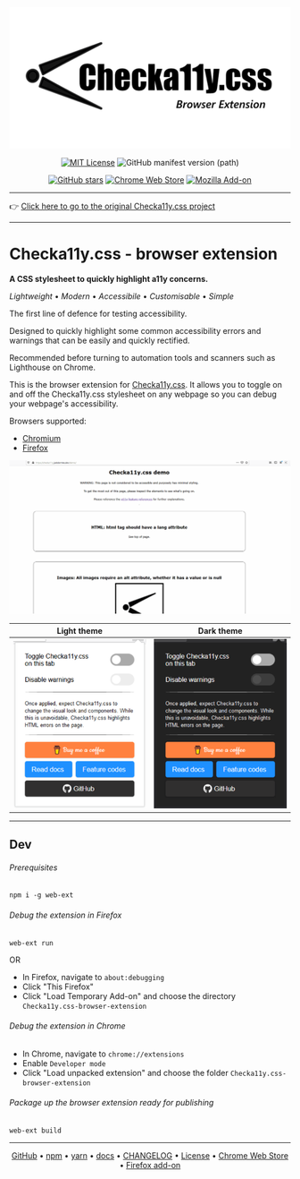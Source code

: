 <div align="center">

  ![Checka11y.css logo](./assets/checka11y.png)

  [![MIT License](https://img.shields.io/badge/License-MIT-important)](https://github.com/jackdomleo7/Checka11y.css-browser-extension/blob/master/LICENSE) ![GitHub manifest version (path)](https://img.shields.io/github/manifest-json/v/jackdomleo7/Checka11y.css-browser-extension/master)

  [![GitHub stars](https://img.shields.io/github/stars/jackdomleo7/Checka11y.css-browser-extension?style=social)](https://github.com/jackdomleo7/Checka11y.css-browser-extension/stargazers) [![Chrome Web Store](https://img.shields.io/chrome-web-store/users/npkoehgjmnffjdaelommnfjkflenbfaa?label=Chrome%20Web%20Store%20users&logo=google-chrome&style=social)](https://chrome.google.com/webstore/detail/checka11ycss/npkoehgjmnffjdaelommnfjkflenbfaa) [![Mozilla Add-on](https://img.shields.io/amo/users/checka11y-css?label=Firefox%20Add-on%20users&logo=firefox&style=social)](https://addons.mozilla.org/en-GB/firefox/addon/checka11y-css)
  
</div>

---

👉 [Click here to go to the original Checka11y.css project](https://github.com/jackdomleo7/Checka11y.css)

---

# Checka11y.css - browser extension

**A CSS stylesheet to quickly highlight a11y concerns.**

_Lightweight_ &bull; _Modern_ &bull; _Accessibile_ &bull; _Customisable_ &bull; _Simple_

The first line of defence for testing accessibility.

Designed to quickly highlight some common accessibility errors and warnings that can be easily and quickly rectified.

Recommended before turning to automation tools and scanners such as Lighthouse on Chrome.

This is the browser extension for [Checka11y.css](https://github.com/jackdomleo7/Checka11y.css). It allows you to toggle on and off the Checka11y.css stylesheet on any webpage so you can debug your webpage's accessibility.

Browsers supported:
- [Chromium](https://chrome.google.com/webstore/detail/checka11ycss/npkoehgjmnffjdaelommnfjkflenbfaa)
- [Firefox](https://addons.mozilla.org/en-GB/firefox/addon/checka11y-css)

<div align="center">
  <img src="./assets/checka11y-extension.gif" alt="GIF example of Checka11y.css browser extension in use by toggling on and off the Checka11y.css stylesheet." />

  <br/>

  Light theme                                                 |  Dark theme
  :----------------------------------------------------------:|:----------------------------------------------------------:
  ![Checka11y.css light theme](./assets/checka11y-light.png)  |  ![Checka11y.css dark theme](./assets/checka11y-dark.png)
</div>

---

## Dev

###### Prerequisites
```
npm i -g web-ext
```

###### Debug the extension in Firefox
```
web-ext run
```

OR

- In Firefox, navigate to `about:debugging`
- Click "This Firefox"
- Click "Load Temporary Add-on" and choose the directory `Checka11y.css-browser-extension`

###### Debug the extension in Chrome
- In Chrome, navigate to `chrome://extensions`
- Enable `Developer mode`
- Click "Load unpacked extension" and choose the folder `Checka11y.css-browser-extension`

###### Package up the browser extension ready for publishing
```
web-ext build
```

---

<div align="center">

  [GitHub](https://github.com/jackdomleo7/Checka11y.css "View the GitHub repo and maybe give us a star") &bull; [npm](https://www.npmjs.com/package/checka11y-css "View Checka11y.css on npmjs.com") &bull; [yarn](https://yarnpkg.com/package/checka11y-css "View Checka11y.css on yarnpkg.com") &bull; [docs](https://checka11y.jackdomleo.dev "Read the official documentation") &bull; [CHANGELOG](https://github.com/jackdomleo7/Checka11y.css/releases "Read all the releases") &bull; [License](https://github.com/jackdomleo7/Checka11y.css#license "MIT License") &bull; [Chrome Web Store](https://chrome.google.com/webstore/detail/checka11ycss/npkoehgjmnffjdaelommnfjkflenbfaa) &bull; [Firefox add-on](https://addons.mozilla.org/en-GB/firefox/addon/checka11y-css)

</div>